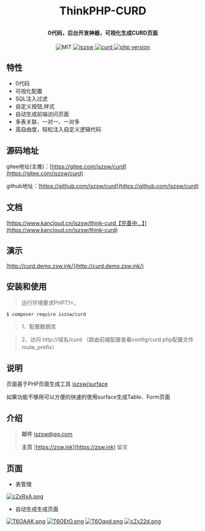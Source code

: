 <h1 align="center" style="margin: 30px 0 30px; font-weight: bold;">ThinkPHP-CURD</h1>
<h4 align="center">0代码，后台开发神器，可视化生成CURD页面</h4>
<p align="center">
    <img src="https://img.shields.io/badge/License-MIT-yellow.svg" alt="MIT" />
  <a href="https://github.com/iszsw">
    <img src="https://img.shields.io/badge/Author-iszsw-blue.svg" alt="iszsw" />
  </a>
  <a href="https://packagist.org/packages/iszsw/curd">
    <img src="https://img.shields.io/packagist/v/iszsw/curd.svg" alt="curd" />
  </a>
  <a href="https://packagist.org/packages/iszsw/curd">
    <img src="https://img.shields.io/packagist/php-v/iszsw/curd.svg" alt="php version" />
  </a>
</p>

## 特性

- 0代码
- 可视化配置
- SQL注入过滤
- 自定义按钮,样式
- 自动生成前端访问页面
- 多表关联、一对一、一对多
- 高自由度，轻松注入自定义逻辑代码

## 源码地址

gitee地址(主推)：[https://gitee.com/iszsw/curd](https://gitee.com/iszsw/curd)

github地址：[https://github.com/iszsw/curd](https://github.com/iszsw/curd)

## 文档

[https://www.kancloud.cn/iszsw/think-curd【完善中...】](https://www.kancloud.cn/iszsw/think-curd)

## 演示

[http://curd.demo.zsw.ink/](http://curd.demo.zsw.ink/)


## 安装和使用

> 运行环境要求PHP7.1+。

```shell
$ composer require iszsw/curd
```

> 1、配置数据库

> 2、访问 http://域名/curd （路由前缀配置查看config/curd.php配置文件route_prefix）


## 说明

页面基于PHP页面生成工具 [iszsw/surface](https://gitee.com/iszsw/surface) 

如果功能不够用可以方便的快速的使用surface生成Table、Form页面

## 介绍

> **邮件** iszsw@qq.com
>
> **主页**  [https://zsw.ink](https://zsw.ink) 留言

## 页面

- 表管理

[![cZxRxA.png](https://s4.ax1x.com/2021/12/28/TsTk0e.png)](https://s4.ax1x.com/2021/12/28/TsTk0e.png)


- 自动生成生成页面

[![T6OAAK.png](https://s4.ax1x.com/2021/12/29/T6OAAK.png)](https://imgtu.com/i/T6OAAK)
[![T6OEtO.png](https://s4.ax1x.com/2021/12/29/T6OEtO.png)](https://imgtu.com/i/T6OEtO)
[![T6Oqvd.png](https://s4.ax1x.com/2021/12/29/T6Oqvd.png)](https://imgtu.com/i/T6Oqvd)
[![cZx22d.png](https://z3.ax1x.com/2021/07/03/RRmljI.png)](https://z3.ax1x.com/2021/07/03/RRmljI.png)
